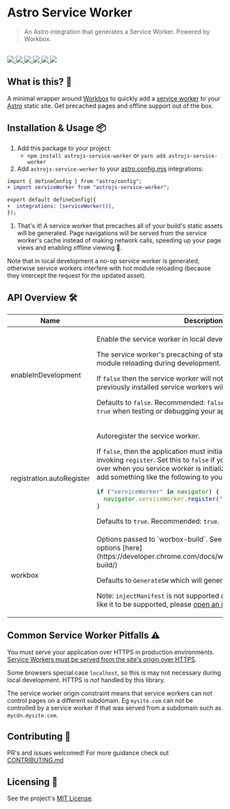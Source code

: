# Astro Service Worker

<blockquote>An Astro integration that generates a Service Worker. Powered by Workbox.</blockquote>

<br />

<a href="https://www.npmjs.com/package/astrojs-service-worker">
  <img src="https://img.shields.io/npm/v/astrojs-service-worker.svg">
</a>
<a href="https://github.com/tatethurston/astrojs-service-worker/blob/main/LICENSE">
  <img src="https://img.shields.io/npm/l/astrojs-service-worker.svg">
</a>
<a href="https://bundlephobia.com/result?p=astrojs-service-worker">
  <img src="https://img.shields.io/bundlephobia/minzip/astrojs-service-worker">
</a>
<a href="https://www.npmjs.com/package/astrojs-service-worker">
  <img src="https://img.shields.io/npm/dy/astrojs-service-worker.svg">
</a>
<a href="https://github.com/tatethurston/astrojs-service-worker/actions/workflows/ci.yml">
  <img src="https://github.com/tatethurston/astrojs-service-worker/actions/workflows/ci.yml/badge.svg">
</a>
<a href="https://codecov.io/gh/tatethurston/astrojs-service-worker">
  <img src="https://img.shields.io/codecov/c/github/tatethurston/astrojs-service-worker/main.svg?style=flat-square">
</a>

## What is this? 🧐

A minimal wrapper around [Workbox](https://developers.google.com/web/tools/workbox) to quickly add a [service worker](https://developer.mozilla.org/en-US/docs/Web/API/Service_Worker_API) to your [Astro](https://astro.build/) static site. Get precached pages and offline support out of the box.

## Installation & Usage 📦

1. Add this package to your project:
   - `npm install astrojs-service-worker` or `yarn add astrojs-service-worker`
1. Add `astrojs-service-worker` to your [astro.config.mjs](https://docs.astro.build/en/reference/configuration-reference/) integrations:

```diff
import { defineConfig } from "astro/config";
+ import serviceWorker from "astrojs-service-worker";

export default defineConfig({
+  integrations: [serviceWorker()],
});
```

1. That's it! A service worker that precaches all of your build's static assets will be generated. Page navigations will be served from the service worker's cache instead of making network calls, speeding up your page views and enabling offline viewing 🙌.

Note that in local development a no-op service worker is generated, otherwise service workers interfere with hot module reloading (because they intercept the request for the updated asset).

## API Overview 🛠

<table>
  <thead>
    <tr>
      <th>Name</th>
      <th>Description</th>
      <th>Type</th>
    </tr>
  </thead>
  <tbody>
<tr>
  <td>enableInDevelopment</td>
<td>

Enable the service worker in local development.

The service worker's precaching of static files will prevent hot module reloading during development.

If `false` then the service worker will not be registered and any previously installed service workers will be cleared.

Defaults to `false`. Recommended: `false` for general development, `true` when testing or debugging your application's service worker.

</td>
</td>
  <td>boolean | undefined</td>
</tr>

<tr>
  <td>registration.autoRegister</td>
<td>

Autoregister the service worker.

If `false`, then the application must initialize the service worker by invoking `register`. Set this to `false` if you'd like to take control over when you service worker is initialized. You'll then need to add something like the following to your application:

```javascript
if ("serviceWorker" in navigator) {
  navigator.serviceWorker.register("/service-worker.js");
}
```

Defaults to `true`. Recommended: `true`.

</td>
</td>
  <td>boolean | undefined</td>
</tr>

<tr>
  <td>workbox</td>
<td>
Options passed to `worbox-build`. See all available configuration options [here](https://developer.chrome.com/docs/workbox/modules/workbox-build/)

Defaults to `GenerateSW` which will generate a service worker.

Note: `injectManifest` is not supported at this time. If you would like it to be supported, please [open an issue](https://github.com/tatethurston/astrojs-service-worker/issues/new")

</td>
  <td>InjectManifestOptions | GenerateSWOptions</td>
</tr>
  </tbody>
</table>

## Common Service Worker Pitfalls ⚠️

You must serve your application over HTTPS in production environments. [Service Workers must be served from the site's origin over HTTPS](https://developers.google.com/web/fundamentals/primers/service-workers).

Some browsers special case `localhost`, so this is may not necessary during local development. HTTPS is _not_ handled by this library.

The service worker origin constraint means that service workers can not control pages on a different subdomain. Eg `mysite.com` can not be controlled by a service worker if that was served from a subdomain such as `mycdn.mysite.com`.

## Contributing 👫

PR's and issues welcomed! For more guidance check out [CONTRIBUTING.md](https://github.com/tatethurston/astrojs-service-worker/blob/main/CONTRIBUTING.md)

## Licensing 📃

See the project's [MIT License](https://github.com/tatethurston/astrojs-service-worker/blob/main/LICENSE).
